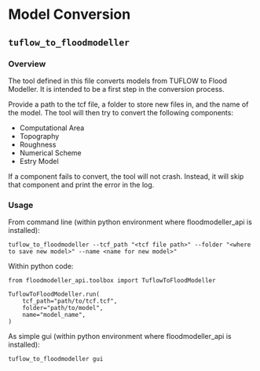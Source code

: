 # Model Conversion

## `tuflow_to_floodmodeller`
### Overview
The tool defined in this file converts models from TUFLOW to Flood Modeller.
It is intended to be a first step in the conversion process.

Provide a path to the tcf file, a folder to store new files in, and the name of the model.
The tool will then try to convert the following components:
- Computational Area
- Topography
- Roughness
- Numerical Scheme
- Estry Model

If a component fails to convert, the tool will not crash.
Instead, it will skip that component and print the error in the log.

### Usage

From command line (within python environment where floodmodeller_api is installed):
```
tuflow_to_floodmodeller --tcf_path "<tcf file path>" --folder "<where to save new model>" --name <name for new model>"
```

Within python code:
```
from floodmodeller_api.toolbox import TuflowToFloodModeller

TuflowToFloodModeller.run(
    tcf_path="path/to/tcf.tcf",
    folder="path/to/model",
    name="model_name",
)
```

As simple gui (within python environment where floodmodeller_api is installed):
```
tuflow_to_floodmodeller gui
```
